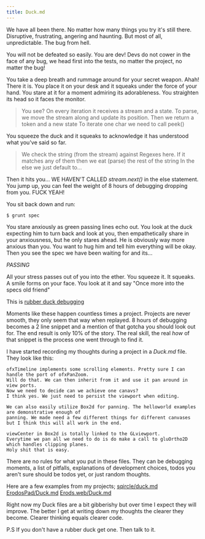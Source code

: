 ```yaml
---
title: Duck.md
---
```


We have all been there. No matter how many things you try it's still there. Disruptive, frustrating, angering and 
haunting. But most of all, unpredictable. The bug from hell. 

You will not be defeated so easily. You are dev! Devs do not cower in the face of any bug, we head first into the 
tests, no matter the project, no matter the bug!

You take a deep breath and rummage around for your secret weapon. Ahah! There it is. You place it on your desk and it 
squeaks under the force of your hand. You stare at it for a moment admiring its adorableness. You straighten its head 
so it faces the monitor.

> You see? 
> On every iteration it receives a stream and a state. 
> To parse, we move the stream along and update its position.
> Then we return a token and a new state 
> To iterate one char we need to call peek()

You squeeze the duck and it squeaks to acknowledge it has understood what you've said so far.

> We check the string (from the stream) against Regexes here.
> If it matches any of them then we eat (parse) the rest of the string
> In the else we just default to...

Then it hits you... WE HAVEN'T CALLED _stream.next()_ in the else statement. You jump up, you can feel the weight of 8 hours of debugging dropping from you. FUCK YEAH! 

You sit back down and run:

    $ grunt spec 

You stare anxiously as green passing lines echo out. You look at the duck expecting him to turn back and look at you,
then empathetically share in your anxiousness, but he only stares ahead. He is obviously way more anxious than you. 
You want to hug him and tell him everything will be okay. Then you see the spec we have been waiting for and its...

*PASSING*

All your stress passes out of you into the ether. You squeeze it. It squeaks. A smile forms on your face.
You look at it and say "Once more into the specs old friend"

This is [rubber duck debugging](http://en.wikipedia.org/wiki/Rubber_duck_debugging)

Moments like these happen countless times a project. Projects are never smooth, they only seem that way when replayed. 
8 hours of debugging becomes a 2 line snippet and a mention of that gotcha you should look out for. The end result is 
only 10% of the story. The real skill, the real _how_ of that snippet is the process one went through to find it.

I have started recording my thoughts during a project in a _Duck.md_ file. They look like this:

    ofxTimeline implements some scrolling elements. Pretty sure I can handle the port of ofxPanZoom. 
    Will do that. We can then inherit from it and use it pan around in view ports. 
    Now we need to decide can we achieve one canavs? 
    I think yes. We just need to persist the viewport when editing.

    We can also easily utilize Box2d for panning. The helloworld examples are demonstrative enough of 
    panning. We made need a few different things for different canvases 
    but I think this will all work in the end.

    viewCenter in Box2d is totally linked to the GLviewport. 
    Everytime we pan all we need to do is do make a call to gluOrtho2D which handles clipping planes. 
    Holy shit that is easy.

There are no rules for what you put in these files. They can be debugging moments, a list of pitfalls, explanations of 
development choices, todos you aren't sure should be todos yet, or just random thoughts.

Here are a few examples from my projects; [sqircle/duck.md](https://github.com/sqircle/sqircle/blob/master/Duck.md) 
[ErodosPad/Duck.md](https://github.com/erdosapp/ErdosPad/blob/master/DUCK.md) 
[Erods.web/Duck.md](https://github.com/erdosapp/Erdos.web/blob/master/Duck.md)

Right now my Duck files are a bit gibberishy but over time I expect they will improve. The better I get at writing 
down my thoughts the clearer they become. Clearer thinking equals clearer code.

P.S If you don't have a rubber duck get one. Then talk to it.
